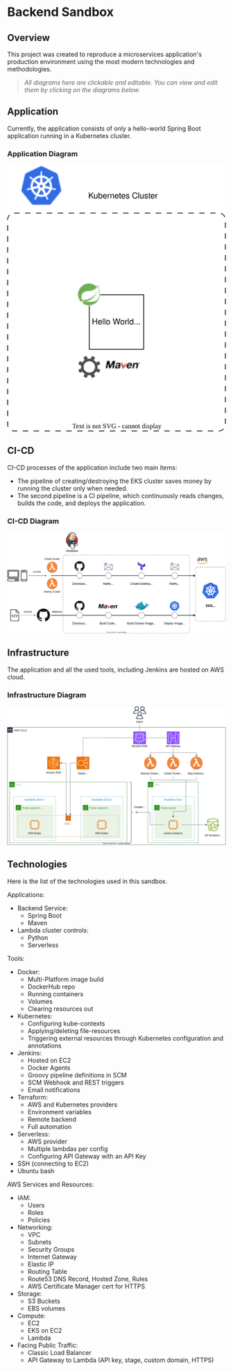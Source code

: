 # Backend Sandbox

## Overview
This project was created to reproduce a microservices application's production environment using the most modern technologies and methodologies.

> *All diagrams here are clickable and editable. You can view and edit them by clicking on the diagrams below.*

## Application
Currently, the application consists of only a hello-world Spring Boot application running in a Kubernetes cluster.

### Application Diagram
[![Application Diagram](https://github.com/oprokipchuk/backend-sandbox/blob/master/diagrams/application.drawio.svg?raw=true)](https://viewer.diagrams.net/?tags=%7B%7D&target=blank&highlight=0000ff&edit=https%3A%2F%2Fapp.diagrams.net%2F%23Hoprokipchuk%252Fbackend-sandbox%252Fmaster%252Fdiagrams%252Fapplication.drawio.svg&layers=1&nav=1&title=application.drawio.svg#Uhttps%3A%2F%2Fraw.githubusercontent.com%2Foprokipchuk%2Fbackend-sandbox%2Fmaster%2Fdiagrams%2Fapplication.drawio.svg)

## CI-CD
CI-CD processes of the application include two main items:
- The pipeline of creating/destroying the EKS cluster saves money by running the cluster only when needed.
- The second pipeline is a CI pipeline, which continuously reads changes, builds the code, and deploys the application. 

### CI-CD Diagram
[![CI-CD Diagram](https://github.com/oprokipchuk/backend-sandbox/blob/master/diagrams/ci-cd.drawio.svg?raw=true)](https://viewer.diagrams.net/?tags=%7B%7D&highlight=000000&edit=https%3A%2F%2Fapp.diagrams.net%2F%23Hoprokipchuk%252Fbackend-sandbox%252Fmaster%252Fdiagrams%252Fci-cd.drawio.svg&layers=1&nav=1&title=ci-cd.drawio.svg#Uhttps%3A%2F%2Fraw.githubusercontent.com%2Foprokipchuk%2Fbackend-sandbox%2Fmaster%2Fdiagrams%2Fci-cd.drawio.svg)

## Infrastructure
The application and all the used tools, including Jenkins are hosted on AWS cloud.

### Infrastructure Diagram
[![Infrastructure Diagram](https://github.com/oprokipchuk/backend-sandbox/blob/master/diagrams/infrastructure.drawio.svg?raw=true)](https://viewer.diagrams.net/?tags=%7B%7D&target=blank&highlight=0000ff&edit=https%3A%2F%2Fapp.diagrams.net%2F%3Flibs%3Dgeneral%3Baws4%23Hoprokipchuk%252Fbackend-sandbox%252Fmaster%252Fdiagrams%252Finfrastructure.drawio.svg&layers=1&nav=1&title=infrastructure.drawio.svg#Uhttps%3A%2F%2Fraw.githubusercontent.com%2Foprokipchuk%2Fbackend-sandbox%2Fmaster%2Fdiagrams%2Finfrastructure.drawio.svg)

## Technologies
Here is the list of the technologies used in this sandbox.

Applications:
- Backend Service:
  - Spring Boot
  - Maven
- Lambda cluster controls:
  - Python
  - Serverless 

Tools:
- Docker:
  - Multi-Platform image build
  - DockerHub repo
  - Running containers
  - Volumes
  - Clearing resources out
- Kubernetes:
  - Configuring kube-contexts
  - Applying/deleting file-resources
  - Triggering external resources through Kubernetes configuration and annotations
- Jenkins:
  - Hosted on EC2
  - Docker Agents
  - Groovy pipeline definitions in SCM
  - SCM Webhook and REST triggers
  - Email notifications
- Terraform:
  - AWS and Kubernetes providers
  - Environment variables
  - Remote backend
  - Full automation
- Serverless:
  - AWS provider
  - Multiple lambdas per config
  - Configuring API Gateway with an API Key
- SSH (connecting to EC2)
- Ubuntu bash

AWS Services and Resources:
- IAM:
  - Users
  - Roles
  - Policies
- Networking:
  - VPC
  - Subnets
  - Security Groups
  - Internet Gateway
  - Elastic IP
  - Routing Table
  - Route53 DNS Record, Hosted Zone, Rules
  - AWS Certificate Manager cert for HTTPS
- Storage:
  - S3 Buckets
  - EBS volumes
- Compute:
  - EC2
  - EKS on EC2
  - Lambda
- Facing Public Traffic:
  - Classic Load Balancer
  - API Gateway to Lambda (API key, stage, custom domain, HTTPS)
